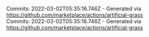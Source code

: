 Commits: 2022-03-02T05:35:16.746Z - Generated via https://github.com/marketplace/actions/artificial-grass
<br>
Commits: 2022-03-02T05:35:16.746Z - Generated via https://github.com/marketplace/actions/artificial-grass
<br>
